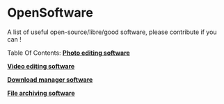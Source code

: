 # OpenSoftware
A list of useful open-source/libre/good software, please contribute if you can !

Table Of Contents:
[**Photo editing software**](PhotoEditors.md)

[**Video editing software**](VideoEditors.md)

[**Download manager software**](DownloadManagers.md)

[**File archiving software**](FileArchivers.md)

